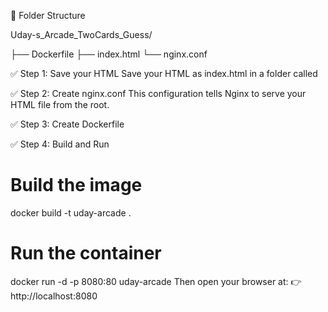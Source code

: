 📁 Folder Structure

Uday-s_Arcade_TwoCards_Guess/

├── Dockerfile
├── index.html
└── nginx.conf

✅ Step 1: Save your HTML
Save your HTML as index.html in a folder called

✅ Step 2: Create nginx.conf
This configuration tells Nginx to serve your HTML file from the root.

✅ Step 3: Create Dockerfile

✅ Step 4: Build and Run

# Build the image
docker build -t uday-arcade .

# Run the container
docker run -d -p 8080:80 uday-arcade
Then open your browser at:
👉 http://localhost:8080
